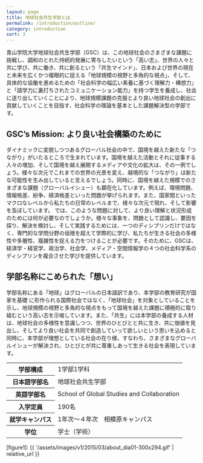 ```yaml
---
layout: page
title: 地球社会共生学部とは
permalink: /introduction/outline/
category: introduction
sort: 3
---
```


青山学院大学地球社会共生学部（GSC）は、この地球社会のさまざまな課題に挑戦し、調和のとれた持続的発展に寄与したいという「高い志」、世界の人々と共に学び、共に働き、共に創るという「共生マインド」、日本および世界の現在と未来を広くかつ複眼的に捉える「地球規模の視野と多角的な視点」、そして、具体的な協働を進めるための「社会科学の幅広い素養に基づく理解力・構想力」と「語学力に裏打ちされたコミュニケーション能力」を持つ学生を養成し、社会に送り出していくことにより、地球規模課題の克服とより良い地球社会の創出に貢献していくことを目指す、社会科学の理論を基本とした課題解決型の学部です。



## GSC’s Mission: より良い社会構築のために

ダイナミックに変貌しつつあるグローバル社会の中で、国境を越えた新たな「つながり」がいたるところで生まれています。国境を越えた活動とそれに従事する人々の増加、そして国境を越え展開するメディアや文化の拡大は、その一例でしょう。様々な次元でこれまでの世界の光景を変え、越境的な「つながり」は新たな可能性を生み出していると言えるでしょう。同時に、国境を越えた規模でのさまざまな課題（グローバルイシュー）も顕在化しています。例えば、環境問題、情報格差、紛争、経済格差といった問題が挙げられます。また、国家間といったマクロなレベルから私たちの日常のレベルまで、様々な次元で現れ、そして影響を及ぼしています。
では、このような問題に対して、より良い理解と状況形成のためには何が必要なのでしょうか。様々な事象を、問題として認識し、要因を探り、解決を検討し、そして実践するためには、一つのディシプリンだけではなく、専門的な学問分野の垣根を超えて学際的に学び、私たちが生きる社会の多様性や多層性、複雑性を捉える力をつけることが必要です。そのために、GSCは、経済学・経営学、政治学、社会学、メディア・空間情報学の４つの社会科学系のディシプリンを複合させた学びを提供しています。

## 学部名称にこめられた「想い」 
学部名称にある「地球」はグローバルの日本語訳であり、本学部の教育研究が国家を基礎
に形作られる国際社会ではなく、「地球社会」を対象としていることを示し、地球規模の視野と多角的な視点をもって国境を越えた課題に積極的に取り組むという高い志を示唆しています。また、「共生」には本学部の養成する人材は、地球社会の多様性を意識しつつ、世界のひとびとと共に生き、共に価値を見出し、そしてより良い社会を共同で創造していって欲しいという思いを込めると同時に、本学部が理想としている社会の在り様、すなわち、さまざまなグローバルイシューが解決され、ひとびとが共に尊重しあって生きる社会を表現しています。


<table>
  <tbody>
    <tr>
      <th>学部構成</th>
      <td>1学部1学科</td>
    </tr>
    <tr>
      <th>日本語学部名</th>
      <td>地球社会共生学部</td>
    </tr>
    <tr>
      <th>英語学部名</th>
      <td>School of Global Studies and Collaboration</td>
    </tr>
    <tr>
      <th>入学定員</th>
      <td>190名</td>
    </tr>
    <tr>
      <th>就学キャンパス</th>
      <td>1年次～４年次　相模原キャンパス</td>
    </tr>
    <tr>
      <th>学位</th>
      <td>学士（学術）</td>
    </tr>
  </tbody>
</table>

[figure1]: {{ '/assets/images/v1/2015/03/about_dia01-300x294.gif' | relative_url }}
